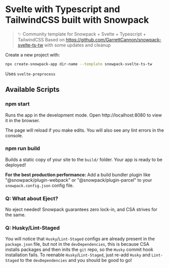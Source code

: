 # Svelte with Typescript and TailwindCSS built with Snowpack

> ✨ Community template for Snowpack + Svelte + Typescript + TailwindCSS
Based on https://github.com/GarrettCannon/snowpack-svelte-ts-tw
with some updates and cleanup

Create a new project with:

```bash
npx create-snowpack-app dir-name --template snowpack-svelte-ts-tw
```

Uses `svelte-preprocess`

## Available Scripts

### npm start

Runs the app in the development mode.
Open http://localhost:8080 to view it in the browser.

The page will reload if you make edits.
You will also see any lint errors in the console.

### npm run build

Builds a static copy of your site to the `build/` folder.
Your app is ready to be deployed!

**For the best production performance:** Add a build bundler plugin like "@snowpack/plugin-webpack" or "@snowpack/plugin-parcel" to your `snowpack.config.json` config file.

### Q: What about Eject?

No eject needed! Snowpack guarantees zero lock-in, and CSA strives for the same.

### Q: Husky/Lint-Staged

You will notice that `Husky`/`Lint-Staged` configs are already present in the `package.json` file, but not in the `devDependencies`, this is because CSA installs packages and then inits the `git` repo, so the `Husky` commit hook installation fails. To reenable `Husky`/`Lint-Staged`, just re-add `Husky` and `Lint-Staged` to the `devDependencies` and you should be good to go!
